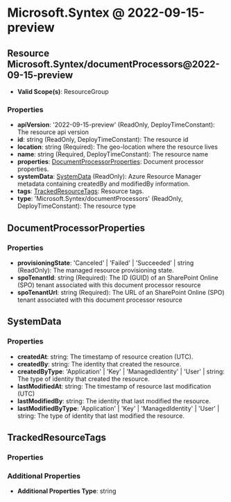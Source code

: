 # Microsoft.Syntex @ 2022-09-15-preview

## Resource Microsoft.Syntex/documentProcessors@2022-09-15-preview
* **Valid Scope(s)**: ResourceGroup
### Properties
* **apiVersion**: '2022-09-15-preview' (ReadOnly, DeployTimeConstant): The resource api version
* **id**: string (ReadOnly, DeployTimeConstant): The resource id
* **location**: string (Required): The geo-location where the resource lives
* **name**: string (Required, DeployTimeConstant): The resource name
* **properties**: [DocumentProcessorProperties](#documentprocessorproperties): Document processor properties.
* **systemData**: [SystemData](#systemdata) (ReadOnly): Azure Resource Manager metadata containing createdBy and modifiedBy information.
* **tags**: [TrackedResourceTags](#trackedresourcetags): Resource tags.
* **type**: 'Microsoft.Syntex/documentProcessors' (ReadOnly, DeployTimeConstant): The resource type

## DocumentProcessorProperties
### Properties
* **provisioningState**: 'Canceled' | 'Failed' | 'Succeeded' | string (ReadOnly): The managed resource provisioning state.
* **spoTenantId**: string (Required): The ID (GUID) of an SharePoint Online (SPO) tenant associated with this document processor resource
* **spoTenantUrl**: string (Required): The URL of an SharePoint Online (SPO) tenant associated with this document processor resource

## SystemData
### Properties
* **createdAt**: string: The timestamp of resource creation (UTC).
* **createdBy**: string: The identity that created the resource.
* **createdByType**: 'Application' | 'Key' | 'ManagedIdentity' | 'User' | string: The type of identity that created the resource.
* **lastModifiedAt**: string: The timestamp of resource last modification (UTC)
* **lastModifiedBy**: string: The identity that last modified the resource.
* **lastModifiedByType**: 'Application' | 'Key' | 'ManagedIdentity' | 'User' | string: The type of identity that last modified the resource.

## TrackedResourceTags
### Properties
### Additional Properties
* **Additional Properties Type**: string

